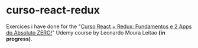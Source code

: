 # curso-react-redux
Exercices i have done for the "[Curso React + Redux: Fundamentos e 2 Apps do Absoluto ZERO!](https://www.udemy.com/course/react-redux-pt)" Udemy course by Leonardo Moura Leitao **(in progress)**.